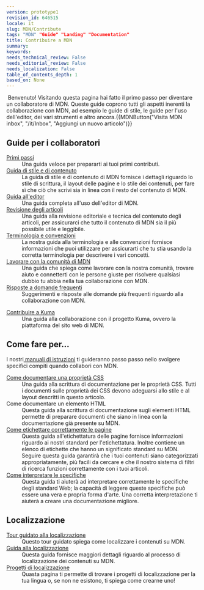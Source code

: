 ```yaml
---
version: prototype1
revision_id: 646515
locale: it
slug: MDN/Contribute
tags: "MDN" "Guide" "Landing" "Documentation"
title: Contribuire a MDN
summary: 
keywords: 
needs_technical_review: False
needs_editorial_review: False
needs_localization: False
table_of_contents_depth: 1
based_on: None
---
```

<p>&nbsp;<span class="seoSummary">Benvenuto! Visitando questa pagina hai fatto il primo passo per diventare un collaboratore di MDN. Queste guide coprono tutti gli aspetti inerenti la collaborazione con MDN, ad esempio le guide di stile, le guide per l'uso dell'editor, dei vari strumenti e altro ancora.</span>{{MDNButton("Visita MDN inbox", "/it/Inbox", "Aggiungi un nuovo articolo")}}</p>
<div class="row topicpage-table">
 <div class="section">
  <h2 id="Guide_per_i_collaboratori">Guide per i collaboratori</h2>
  <dl>
   <dt>
    <a href="https://developer.mozilla.org/it/docs/MDN/Getting_started">Primi passi</a></dt>
   <dd>
    Una guida veloce per prepararti ai tuoi primi contributi.</dd>
   <dt>
    <a href="https://developer.mozilla.org/it/docs/MDN/Contribute/Style_guide">Guida di stile e di contenuto</a></dt>
   <dd>
    La guida di stile e di contenuto di MDN fornisce i dettagli riguardo lo stile di scrittura, il layout delle pagine e lo stile dei contenuti, per fare sì che ciò che scrivi sia in linea con il resto del contenuto di MDN.</dd>
   <dt>
    <a href="https://developer.mozilla.org/it/docs/MDN/Contribute/Editor">Guida all'editor</a></dt>
   <dd>
    Una guida completa all'uso dell'editor di MDN.</dd>
   <dt>
    <a href="https://developer.mozilla.org/it/docs/MDN/Contribute/Reviewing_articles">Revisione degli articoli</a></dt>
   <dd>
    Una guida alla revisione editoriale e tecnica del contenuto degli articoli, per assicurarci che tutto il contenuto di MDN sia il più possibile utile e leggibile.</dd>
   <dt>
    <a href="https://developer.mozilla.org/it/docs/MDN/Contribute/Conventions">Terminologia e convenzioni</a></dt>
   <dd>
    La nostra guida alla terminologia e alle convenzioni fornisce informazioni che puoi utilizzare per assicurarti che tu stia usando la corretta terminologia per descrivere i vari concetti.</dd>
   <dt>
    <a href="https://developer.mozilla.org/it/docs/MDN/Contribute/Community">Lavorare con la comunità di MDN</a></dt>
   <dd>
    Una guida che spiega come lavorare con la nostra comunità, trovare aiuto e connetterti con le persone giuste per risolvere qualsiasi dubbio tu abbia nella tua collaborazione con MDN.</dd>
   <dt>
    <a href="https://developer.mozilla.org/it/docs/MDN/Contribute/FAQ">Risposte a domande frequenti</a></dt>
   <dd>
    Suggerimenti e risposte alle domande più frequenti riguardo alla collaborazione con MDN.</dd>
  </dl>
  <dl>
   <dt>
    <a href="https://developer.mozilla.org/it/docs/MDN/Kuma/Contributing">Contribuire a Kuma</a></dt>
   <dd>
    Una guida alla collaborazione con il progetto Kuma, ovvero la piattaforma del sito web di MDN.</dd>
  </dl>
 </div>
 <div class="section">
  <h2 id="Come_fare_per...">Come fare per...</h2>
  <p>I nostri<a href="https://developer.mozilla.org/it/docs/MDN/Contribute/Howto"> manuali di istruzioni</a> ti guideranno passo passo nello svolgere specifici compiti quando collabori con MDN.</p>
  <dl>
   <dt>
    <a href="https://developer.mozilla.org/it/docs/MDN/Contribute/Howto/Document_a_CSS_property">Come documentare una proprietà CSS</a></dt>
   <dd>
    Una guida alla scrittura di documentazione per le proprietà CSS. Tutti i documenti sulle proprietà dei CSS devono adeguarsi allo stile e al layout descritti in questo articolo.</dd>
   <dt>
    Come documentare un elemento HTML</dt>
   <dd>
    Questa guida alla scrittura di documentazione sugli elementi HTML permette di preparare documenti che siano in linea con la documentazione già presente su MDN.</dd>
   <dt>
    <a href="https://developer.mozilla.org/it/docs/MDN/Contribute/Howto/Tag">Come etichettare correttamente le pagine</a></dt>
   <dd>
    Questa guida all'etichettatura delle pagine fornisce informazioni riguardo ai nostri standard per l'etichettatura. Inoltre contiene un elenco di etichette che hanno un significato standard su MDN. Seguire questa guida garantirà che i tuoi contenuti siano categorizzati appropriatamente, più facili da cercare e che il nostro sistema di filtri di ricerca funzioni correttamente con i tuoi articoli.</dd>
   <dt>
    <a href="https://developer.mozilla.org/it/docs/MDN/Contribute/Howto/Interpret_specifications">Come interpretare le specifiche</a></dt>
   <dd>
    Questa guida ti aiuterà ad interpretare correttamente le specifiche degli standard Web; la capacità di leggere queste specifiche può essere una vera e propria forma d'arte. Una corretta interpretazione ti aiuterà a creare una documentazione migliore.</dd>
  </dl>
  <h2 id="Localizzazione">Localizzazione</h2>
  <dl>
   <dt>
    <a href="https://developer.mozilla.org/it/docs/MDN/Contribute/Localize/Tour">Tour guidato alla localizzazione</a></dt>
   <dd>
    Questo tour guidato spiega come localizzare i contenuti su MDN.</dd>
   <dt>
    <a href="https://developer.mozilla.org/it/docs/MDN/Contribute/Localize/Guide">Guida alla localizzazione</a></dt>
   <dd>
    Questa guida fornisce maggiori dettagli riguardo al processo di localizzazione dei contenuti su MDN.</dd>
   <dt>
    <a href="https://developer.mozilla.org/it/docs/MDN/Contribute/Localize/Localization_projects">Progetti di localizzazione</a></dt>
   <dd>
    Quasta pagina ti permette di trovare i progetti di localizzazione per la tua lingua o, se non ne esistono, ti spiega come crearne uno!</dd>
  </dl>
 </div>
</div>
<p>&nbsp;</p>

